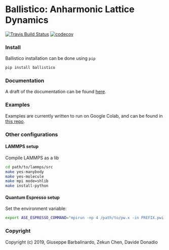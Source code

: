 Ballistico: Anharmonic Lattice Dynamics
==============================
[//]: # (Badges)
[![Travis Build Status](https://travis-ci.com/gbarbalinardo/ballistico.svg?token=EFWyhyp9aQcQnteZBpEr&branch=master)](https://travis-ci.com/gbarbalinardo/ballistico)
[![codecov](https://codecov.io/gh/gbarbalinardo/ballistico/branch/master/graphs/badge.svg?token=tiC2xj2OQG)](https://codecov.io/gh/gbarbalinardo/ballistico/branch/master)



### Install

Ballistico installation can be done using `pip`
```bash
pip install ballistico
```


### Documentation

A draft of the documentation can be found [here](http://169.237.38.203/ballistico/).

### Examples

Examples are currently written to run on Google Colab, and can be found in [this repo](https://github.com/gbarbalinardo/ballistico-examples).

### Other configurations
#### LAMMPS setup

Compile LAMMPS as a lib
```bash
cd path/to/lammps/src
make yes-manybody
make yes-molecule
make mpi mode=shlib
make install-python
```

#### Quantum Espresso setup

Set the environment variable:
```bash
export ASE_ESPRESSO_COMMAND="mpirun -np 4 /path/to/pw.x -in PREFIX.pwi > PREFIX.pwo"
```

### Copyright

Copyright (c) 2019, Giuseppe Barbalinardo, Zekun Chen, Davide Donadio

